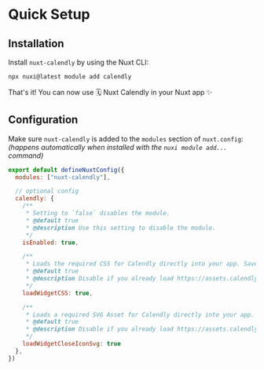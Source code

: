 # Quick Setup

## Installation
Install `nuxt-calendly` by using the Nuxt CLI:

```bash
npx nuxi@latest module add calendly
```

That's it! You can now use 🗓️ Nuxt Calendly in your Nuxt app ✨

## Configuration
Make sure `nuxt-calendly` is added to the `modules` section of `nuxt.config`: 
<br>
_(happens automatically when installed with the `nuxi module add...` command)_

```js
export default defineNuxtConfig({
  modules: ["nuxt-calendly"],

  // optional config
  calendly: {
    /**
     * Setting to `false` disables the module.
     * @default true
     * @description Use this setting to disable the module.
     */
    isEnabled: true,

    /**
     * Loads the required CSS for Calendly directly into your app. Saves a HTTP Request.
     * @default true
     * @description Disable if you already load https://assets.calendly.com/assets/external/widget.css by yourself, or you want to load a custom CSS.
     */
    loadWidgetCSS: true,

    /**
     * Loads a required SVG Asset for Calendly directly into your app. Saves a HTTP Request.
     * @default true
     * @description Disable if you already load https://assets.calendly.com/assets/external/close-icon.svg by yourself, or you want to load a custom SVG.
     */
    loadWidgetCloseIconSvg: true
  },
})
```

